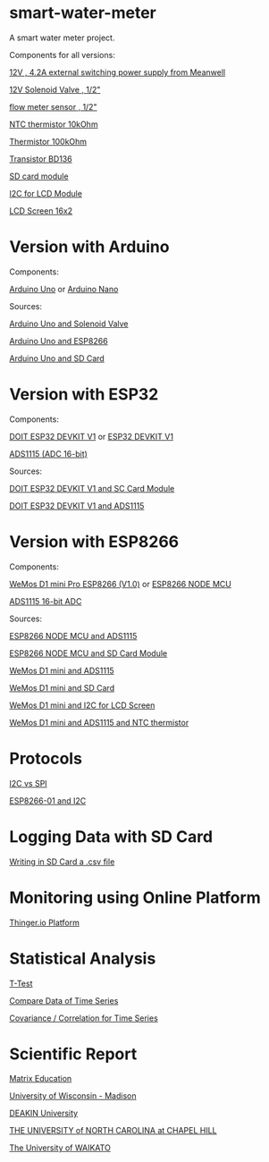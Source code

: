 # smart-water-meter
A smart water meter project.

Components for all versions:

[12V , 4.2A external switching power supply from Meanwell](https://grobotronics.com/12v-4.2a-50.4w-meanwell.html)

[12V Solenoid Valve , 1/2"](https://www.dfrobot.com/product-1530.html)

[flow meter sensor , 1/2"](https://www.dfrobot.com/product-2609.html)

[NTC thermistor 10kOhm](https://www.tme.eu/en/details/tt4m10kc3t105/temperature-sensors-ntc/tewa-temperature-sensors/tt4m-10kc3-t105-1500/)

[Thermistor 100kOhm](https://www.aliexpress.com/item/32812361274.html?spm=a2g0o.productlist.0.0.6299625bJ9B6bk&algo_pvid=cde04796-a959-4abf-824a-91ee136e67ef&algo_exp_id=cde04796-a959-4abf-824a-91ee136e67ef-2&pdp_ext_f=%7B%22sku_id%22%3A%2264624873184%22%7D&aff_fcid=bda670e3113c429cb965c274fd3b2625-1682111249736-05190-_ANT75H&tt=CPS_NORMAL&aff_fsk=_ANT75H&aff_platform=portals-tool&sk=_ANT75H&aff_trace_key=bda670e3113c429cb965c274fd3b2625-1682111249736-05190-_ANT75H&terminal_id=33bdaae5a89d48faa3240971fed6191b&afSmartRedirect=y)

[Transistor BD136](https://grobotronics.com/transistor-pnp-45v-1.5a-bd136.html)

[SD card module](https://grobotronics.com/sd-card-breakout.html)

[I2C for LCD Module](https://grobotronics.com/ads1115-16-bit-adc-4-channel-with-programmable-gain-amplifier.html)

[LCD Screen 16x2](https://grobotronics.com/basic-16x2-character-lcd-white-on-blue-5v.html)

# Version with Arduino

Components:

[Arduino Uno](https://grobotronics.com/arduino-uno-compatible.html) or [Arduino Nano](https://grobotronics.com/arduino-nano-compatible-ch340-with-headers.html)

Sources:

[Arduino Uno and Solenoid Valve](https://bc-robotics.com/tutorials/controlling-a-solenoid-valve-with-arduino/)

[Arduino Uno and ESP8266](https://www.instructables.com/Arduino-UNO-ESP8266-WiFi-Module/)

[Arduino Uno and SD Card](https://randomnerdtutorials.com/guide-to-sd-card-module-with-arduino/)

# Version with ESP32

Components:

[DOIT ESP32 DEVKIT V1](https://makeradvisor.com/tools/esp32-dev-board-wi-fi-bluetooth/) or [ESP32  DEVKIT V1](https://grobotronics.com/esp32-development-board-devkit-v1.html)

[ADS1115 (ADC 16-bit)](https://grobotronics.com/ads1115-16-bit-adc-4-channel-with-programmable-gain-amplifier.html)

Sources:

[DOIT ESP32 DEVKIT V1 and SC Card Module](https://randomnerdtutorials.com/esp32-microsd-card-arduino/)

[DOIT ESP32 DEVKIT V1 and ADS1115](https://microcontrollerslab.com/ads1115-external-adc-with-esp32/)

# Version with ESP8266

Components:

[WeMos D1 mini Pro ESP8266 (V1.0)](https://grobotronics.com/wemos-d1-mini-pro-esp8266-v1.0-4mbytes.html) or [ESP8266 NODE MCU](https://grobotronics.com/nodemcu-lua-based-esp8266.html)

[ADS1115 16-bit ADC](https://grobotronics.com/ads1115-16-bit-adc-4-channel-with-programmable-gain-amplifier.html)

Sources:

[ESP8266 NODE MCU and ADS1115](https://how2electronics.com/expanding-esp8266-analog-pin-with-ads1115-16-bit-adc/)

[ESP8266 NODE MCU and SD Card Module](https://www.instructables.com/SD-Card-Module-With-ESP8266/)

[WeMos D1 mini and ADS1115](http://www.esp8266learning.com/ads1115-analog-to-digital-converter-and-esp8266.php)

[WeMos D1 mini and SD Card](https://www.instructables.com/Using-the-Wifi-D1-Mini-Real-time-Clock-and-Logger/)

[WeMos D1 mini and I2C for LCD Screen](http://www.esp8266learning.com/wemos-mini-i2c-lcd-example.php)

[WeMos D1 mini and ADS1115 and NTC thermistor](https://blog.meteodrenthe.nl/2022/08/07/getting-accurate-ntc-thermistor-readings-with-a-wemos-d1-mini/)

# Protocols

[I2C vs SPI](https://www.totalphase.com/blog/2021/07/i2c-vs-spi-protocol-analyzers-differences-and-similarities/)

[ESP8266-01 and I2C](https://www.instructables.com/ESP8266-01-With-Multiple-I2C-Devices-Exploring-ESP/)

# Logging Data with SD Card

[Writing in SD Card a .csv file](https://rydepier.wordpress.com/2015/08/07/using-an-sd-card-reader-to-store-and-retrieve-data-with-arduino/)

# Monitoring using Online Platform

[Thinger.io Platform](https://thinger.io/)

# Statistical Analysis

[T-Test](https://www.researchgate.net/post/Hot_to_compare_performances_of_two_sensors)

[Compare Data of Time Series](https://www.researchgate.net/post/How-should-I-compare-temperature-time-series-data-between-two-experiments)

[Covariance / Correlation for Time Series](https://journal.r-project.org/archive/2016/RJ-2016-049/RJ-2016-049.pdf)

# Scientific Report

[Matrix Education](https://www.matrix.edu.au/how-to-write-a-scientific-report/)

[University of Wisconsin - Madison](https://writing.wisc.edu/handbook/assignments/sciencereport/)

[DEAKIN University](https://www.deakin.edu.au/students/study-support/resources-and-referencing/academic-skills/writing-a-scientific-report)

[THE UNIVERSITY of NORTH CAROLINA at CHAPEL HILL](https://writingcenter.unc.edu/tips-and-tools/scientific-reports/)

[The University of WAIKATO](https://www.waikato.ac.nz/library/guidance/guides/write-scientific-reports)


